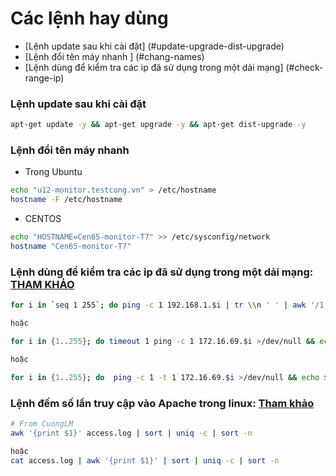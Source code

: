 Các lệnh hay dùng
==================

* [Lệnh update sau khi cài đặt] (#update-upgrade-dist-upgrade)
* [Lệnh đổi tên máy nhanh ] (#chang-names)
* [Lệnh dùng để kiểm tra các ip đã sử dụng trong một dải mạng] (#check-range-ip)


<a name="update-upgrade-dist-upgrade"></a>
### Lệnh update sau khi cài đặt 
```sh
apt-get update -y && apt-get upgrade -y && apt-get dist-upgrade -y
```

<a name="chang-names"> </a>
### Lệnh đổi tên máy nhanh 
- Trong Ubuntu
```sh
echo "u12-monitor.testcong.vn" > /etc/hostname
hostname -F /etc/hostname
```
- CENTOS
```sh
echo "HOSTNAME=Cen65-monitor-T7" >> /etc/sysconfig/network
hostname "Cen65-monitor-T7"
```

<a name="check-range-ip"> </a>
### Lệnh dùng để kiểm tra các ip đã sử dụng trong một dải mạng: [THAM KHẢO](http://etherealmind.com/tech-notes-ping-sweep-ip-subnet/)

```sh
for i in `seq 1 255`; do ping -c 1 192.168.1.$i | tr \\n ' ' | awk '/1 received/ {print $2}'; done 

hoặc

for i in {1..255}; do timeout 1 ping -c 1 172.16.69.$i >/dev/null && echo $_; done

hoặc

for i in {1..255}; do  ping -c 1 -t 1 172.16.69.$i >/dev/null && echo $_; done
```

### Lệnh đếm số lần truy cập vào Apache trong linux: [Tham khảo](http://frustratedtech.com/post/30324903133/count-ip-addresses-in-apache-access-logs)
```sh
# From CuongLM
awk '{print $1}' access.log | sort | uniq -c | sort -n

hoặc
cat access.log | awk '{print $1}' | sort | uniq -c | sort -n
```
